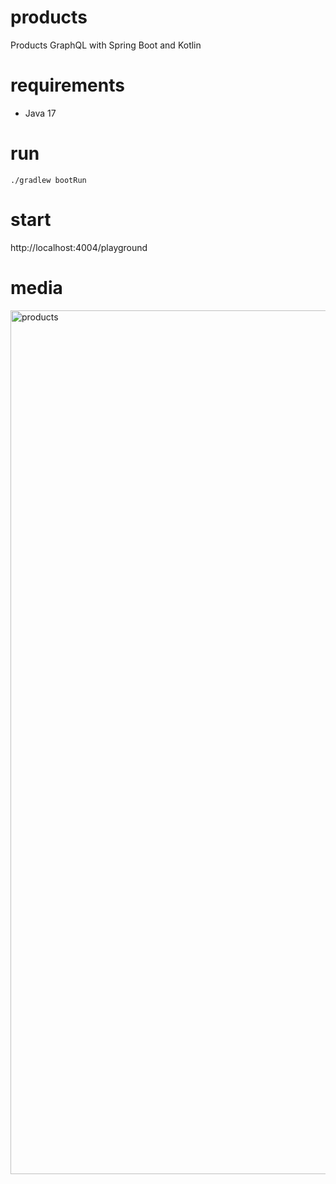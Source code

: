 # products
Products GraphQL with Spring Boot and Kotlin

# requirements
 - Java 17

# run
```shell
./gradlew bootRun
```

# start

http://localhost:4004/playground

# media

<img width="1382" alt="products" src="https://github.com/ValeriyKliuk/products/assets/750868/25350a2d-7317-400d-b840-5f4f74d52c6e">
